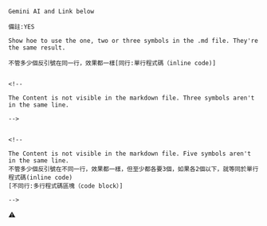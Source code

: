<!--

🔗 GitHub Repository
<img width="390" height="82" alt="image" src="https://github.com/user-attachments/assets/b9c90ce3-a14d-4282-bce1-26b1026050a7" />

<img width="1452" height="1085" alt="image" src="https://github.com/user-attachments/assets/5dffebdd-e6f2-4b84-8878-bfea8c707682" />

https://reurl.cc/Rk78QD
<img width="420" height="81" alt="image" src="https://github.com/user-attachments/assets/04c64a49-e5c4-4e27-a891-9e9e57beffaf" />

-->





`Gemini AI and Link below`

``備註:YES``

```Show hoe to use the one, two or three symbols in the .md file. They're the same result.```


````` 不管多少個反引號在同一行，效果都一樣[同行:單行程式碼（inline code)]  `````


```

<!--

The Content is not visible in the markdown file. Three symbols aren't in the same line.

-->

```


`````

<!--

The Content is not visible in the markdown file. Five symbols aren't in the same line.
不管多少個反引號在不同一行，效果都一樣，但至少都各要3個，如果各2個以下，就等同於單行程式碼(inline code)
[不同行:多行程式碼區塊（code block）]

-->

`````

⚠️
<!--

Warren Buffett
investflowers888@gmail.com
https://gemini.google.com/app/a4f701ddf9c1568e?hl=zh-TW
-->



